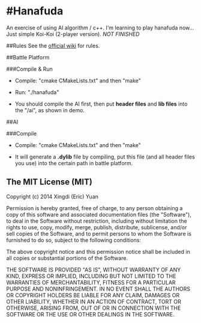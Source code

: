 #Hanafuda
=====================

An exercise of using AI algorithm / c++.
I'm learning to play hanafuda now...
Just simple Koi-Koi (2-player version).
*NOT FINISHED*

##Rules
See the [official wiki](http://ja.wikipedia.org/wiki/%E8%8A%B1%E6%9C%AD) for rules.

##Battle Platform

###Compile & Run

* Compile: "cmake CMakeLists.txt" and then "make" 
 
* Run: "./hanafuda" 

* You should compile the AI first, then put **header files** and **lib files** into the "/ai", as shown in demo.

##AI

###Compile

* Compile: "cmake CMakeLists.txt" and then "make" 

* It will generate a **.dylib** file by compiling, put this file (and all header files you use) into the certain path in battle platform.

The MIT License (MIT)
------------------

Copyright (c) 2014 Xingdi (Eric) Yuan

Permission is hereby granted, free of charge, to any person obtaining a copy
of this software and associated documentation files (the "Software"), to deal
in the Software without restriction, including without limitation the rights
to use, copy, modify, merge, publish, distribute, sublicense, and/or sell
copies of the Software, and to permit persons to whom the Software is
furnished to do so, subject to the following conditions:

The above copyright notice and this permission notice shall be included in
all copies or substantial portions of the Software.

THE SOFTWARE IS PROVIDED "AS IS", WITHOUT WARRANTY OF ANY KIND, EXPRESS OR
IMPLIED, INCLUDING BUT NOT LIMITED TO THE WARRANTIES OF MERCHANTABILITY,
FITNESS FOR A PARTICULAR PURPOSE AND NONINFRINGEMENT. IN NO EVENT SHALL THE
AUTHORS OR COPYRIGHT HOLDERS BE LIABLE FOR ANY CLAIM, DAMAGES OR OTHER
LIABILITY, WHETHER IN AN ACTION OF CONTRACT, TORT OR OTHERWISE, ARISING FROM,
OUT OF OR IN CONNECTION WITH THE SOFTWARE OR THE USE OR OTHER DEALINGS IN
THE SOFTWARE.